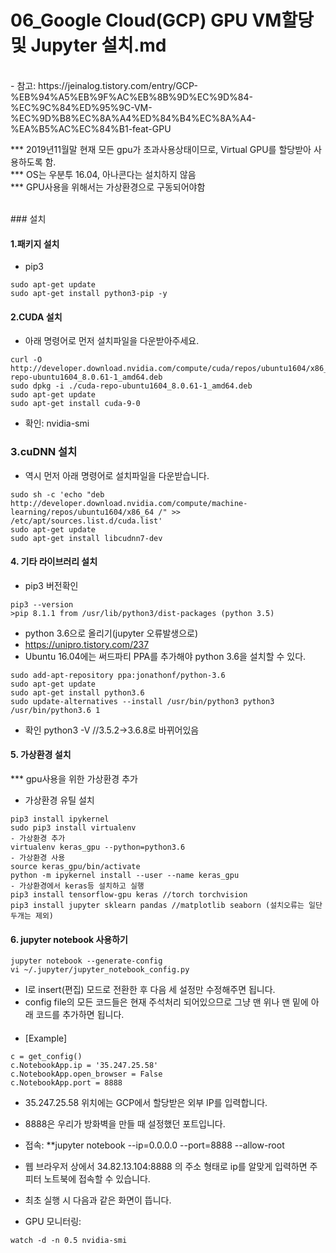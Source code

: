 # 06_Google Cloud(GCP) GPU VM할당 및 Jupyter 설치.md

<br>
- 참고: https://jeinalog.tistory.com/entry/GCP-%EB%94%A5%EB%9F%AC%EB%8B%9D%EC%9D%84-%EC%9C%84%ED%95%9C-VM-%EC%9D%B8%EC%8A%A4%ED%84%B4%EC%8A%A4-%EA%B5%AC%EC%84%B1-feat-GPU

*** 2019년11월말 현재 모든 gpu가 초과사용상태이므로, Virtual GPU를 할당받아 사용하도록 함.   
*** OS는 우분투 16.04, 아나콘다는 설치하지 않음   
*** GPU사용을 위해서는 가상환경으로 구동되어야함   

<br>
### 설치

#### 1.패키지 설치
- pip3
```
sudo apt-get update
sudo apt-get install python3-pip -y
```

#### 2.CUDA 설치
- 아래 명령어로 먼저 설치파일을 다운받아주세요.
```
curl -O http://developer.download.nvidia.com/compute/cuda/repos/ubuntu1604/x86_64/cuda-repo-ubuntu1604_8.0.61-1_amd64.deb
sudo dpkg -i ./cuda-repo-ubuntu1604_8.0.61-1_amd64.deb
sudo apt-get update
sudo apt-get install cuda-9-0
```
- 확인: nvidia-smi

### 3.cuDNN 설치
- 역시 먼저 아래 명령어로 설치파일을 다운받습니다.
```
sudo sh -c 'echo "deb http://developer.download.nvidia.com/compute/machine-learning/repos/ubuntu1604/x86_64 /" >> /etc/apt/sources.list.d/cuda.list'
sudo apt-get update
sudo apt-get install libcudnn7-dev
```
#### 4. 기타 라이브러리 설치
- pip3 버전확인
```
pip3 --version
>pip 8.1.1 from /usr/lib/python3/dist-packages (python 3.5)
```
- python 3.6으로 올리기(jupyter 오류발생으로)
- https://unipro.tistory.com/237
- Ubuntu 16.04에는 써드파티 PPA를 추가해야 python 3.6을 설치할 수 있다.
```
sudo add-apt-repository ppa:jonathonf/python-3.6
sudo apt-get update
sudo apt-get install python3.6
sudo update-alternatives --install /usr/bin/python3 python3 /usr/bin/python3.6 1
```
- 확인 python3 -V  //3.5.2->3.6.8로 바뀌어있음

#### 5. 가상환경 설치 
*** gpu사용을 위한 가상환경 추가
- 가상환경 유틸 설치
```
pip3 install ipykernel
sudo pip3 install virtualenv
- 가상환경 추가
virtualenv keras_gpu --python=python3.6
- 가상환경 사용
source keras_gpu/bin/activate
python -m ipykernel install --user --name keras_gpu
- 가상환경에서 keras등 설치하고 실행
pip3 install tensorflow-gpu keras //torch torchvision
pip3 install jupyter sklearn pandas //matplotlib seaborn (설치오류는 일단 두개는 제외)
```

#### 6. jupyter notebook 사용하기
```
jupyter notebook --generate-config
vi ~/.jupyter/jupyter_notebook_config.py
```
- I로 insert(편집) 모드로 전환한 후 다음 세 설정만 수정해주면 됩니다.  
- config file의 모든 코드들은 현재 주석처리 되어있으므로 그냥 맨 위나 맨 밑에 아래 코드를 추가하면 됩니다.  
ㅤ
- [Example]
```
c = get_config()
c.NotebookApp.ip = '35.247.25.58'
c.NotebookApp.open_browser = False
c.NotebookApp.port = 8888
```
- 35.247.25.58 위치에는 GCP에서 할당받은 외부 IP를 입력합니다.  
- 8888은 우리가 방화벽을 만들 때 설정했던 포트입니다.  
- 접속: **jupyter notebook --ip=0.0.0.0 --port=8888 --allow-root 

- 웹 브라우저 상에서 34.82.13.104:8888 의 주소 형태로 ip를 알맞게 입력하면 주피터 노트북에 접속할 수 있습니다.  
- 최초 실행 시 다음과 같은 화면이 뜹니다.  

- GPU 모니터링: 
```
watch -d -n 0.5 nvidia-smi
```

